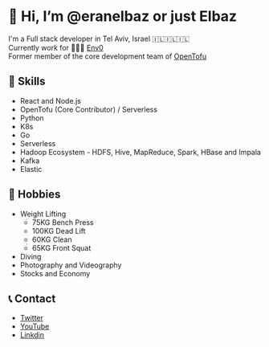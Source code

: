 # 👋 Hi, I’m @eranelbaz or just Elbaz

I'm a Full stack developer in Tel Aviv, Israel 🇮🇱🇮🇱🇮🇱 <br>
Currently work for 👨🏻‍💻 [Env0](https://github.com/env0) <br>
Former member of the core development team of [OpenTofu](https://github.com/opentofu/opentofu)

## 🤹 Skills 
- React and Node.js
- OpenTofu (Core Contributor) / Serverless
- Python
- K8s
- Go
- Serverless
- Hadoop Ecosystem - HDFS, Hive, MapReduce, Spark, HBase and Impala
- Kafka
- Elastic 

## 🎯 Hobbies
- Weight Lifting
   - 75KG Bench Press
   - 100KG Dead Lift
   - 60KG Clean
   - 65KG Front Squat
- Diving
- Photography and Videography
- Stocks and Economy

## 📞 Contact
- [Twitter](https://twitter.com/elbaz_eran)
- [YouTube](https://www.youtube.com/channel/UCVUNeBGM5wZJKcOx0QwAaTA)
- [Linkdin](https://www.linkedin.com/in/eranelbaz/https://www.linkedin.com/in/eranelbaz/)
